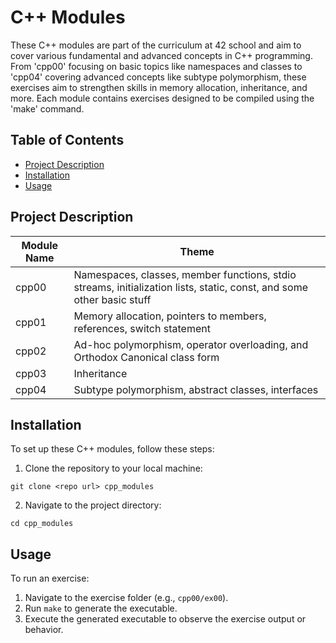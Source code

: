 # C++ Modules

These C++ modules are part of the curriculum at 42 school and aim to cover various fundamental and advanced concepts in C++ programming. From 'cpp00' focusing on basic topics like namespaces and classes to 'cpp04' covering advanced concepts like subtype polymorphism, these exercises aim to strengthen skills in memory allocation, inheritance, and more. Each module contains exercises designed to be compiled using the 'make' command.

## Table of Contents

- [Project Description](#project-description)
- [Installation](#installation)
- [Usage](#usage)

## Project Description

| Module Name | Theme |
|-------------|-------|
| cpp00       | Namespaces, classes, member functions, stdio streams, initialization lists, static, const, and some other basic stuff |
| cpp01       | Memory allocation, pointers to members, references, switch statement |
| cpp02       | Ad-hoc polymorphism, operator overloading, and Orthodox Canonical class form |
| cpp03       | Inheritance |
| cpp04       | Subtype polymorphism, abstract classes, interfaces |

## Installation

To set up these C++ modules, follow these steps:

1. Clone the repository to your local machine:

```
git clone <repo url> cpp_modules
```

2. Navigate to the project directory:

```
cd cpp_modules
```

## Usage

To run an exercise:
1. Navigate to the exercise folder (e.g., `cpp00/ex00`).
2. Run `make` to generate the executable.
3. Execute the generated executable to observe the exercise output or behavior.